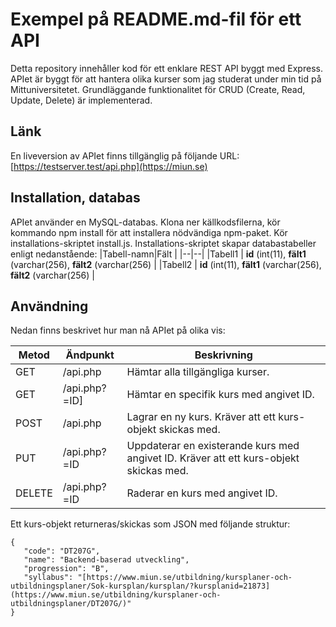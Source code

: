 # Exempel på README.md-fil för ett API
Detta repository innehåller kod för ett enklare REST API byggt med Express. APIet är byggt för att hantera olika kurser som jag studerat under min tid på Mittuniversitetet. 
Grundläggande funktionalitet för CRUD (Create, Read, Update, Delete) är implementerad.

## Länk
En liveversion av APIet finns tillgänglig på följande URL: [https://testserver.test/api.php](https://miun.se) 

## Installation, databas
APIet använder en MySQL-databas.
Klona ner källkodsfilerna, kör kommando npm install för att installera nödvändiga npm-paket. Kör installations-skriptet install.js. 
Installations-skriptet skapar databastabeller enligt nedanstående:
|Tabell-namn|Fält  |
|--|--|
|Tabell1  | **id** (int(11), **fält1** (varchar(256), **fält2** (varchar(256)  |
|Tabell2  | **id** (int(11), **fält1** (varchar(256), **fält2** (varchar(256)  |

## Användning
Nedan finns beskrivet hur man nå APIet på olika vis:

|Metod  |Ändpunkt     |Beskrivning                                                                           |
|-------|-------------|--------------------------------------------------------------------------------------|
|GET    |/api.php     |Hämtar alla tillgängliga kurser.                                                      |
|GET    |/api.php?=ID]|Hämtar en specifik kurs med angivet ID.                                               |
|POST   |/api.php     |Lagrar en ny kurs. Kräver att ett kurs-objekt skickas med.                            |
|PUT    |/api.php?=ID |Uppdaterar en existerande kurs med angivet ID. Kräver att ett kurs-objekt skickas med.|
|DELETE |/api.php?=ID |Raderar en kurs med angivet ID.                                                       |

Ett kurs-objekt returneras/skickas som JSON med följande struktur:
```
{
   "code": "DT207G",
   "name": "Backend-baserad utveckling",
   "progression": "B",
   "syllabus": "[https://www.miun.se/utbildning/kursplaner-och-utbildningsplaner/Sok-kursplan/kursplan/?kursplanid=21873](https://www.miun.se/utbildning/kursplaner-och-utbildningsplaner/DT207G/)"
}
```
